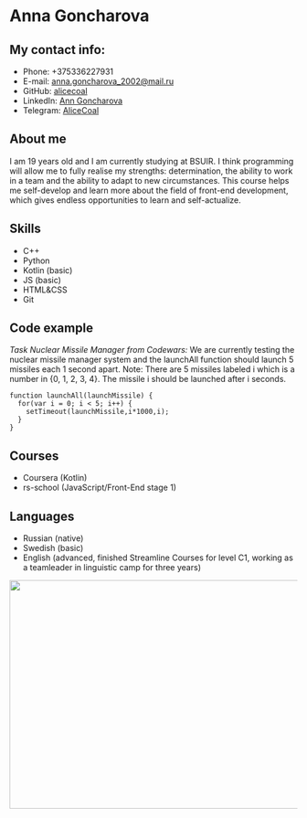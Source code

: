 # Anna Goncharova
## My contact info:
* Phone: +375336227931
* E-mail: anna.goncharova_2002@mail.ru
* GitHub: [alicecoal](https://github.com/alicecoal)
* LinkedIn: [Ann Goncharova](https://www.linkedin.com/in/ann-goncharova-7a7326211)
* Telegram: [AliceCoal](https://t.me/AliceCoal)
## About me
I am 19 years old and I am currently studying at BSUIR. I think programming will allow me to fully realise my strengths: determination, the ability to work in a team and the ability to adapt to new circumstances. This course helps me self-develop and learn more about the field of front-end development, which gives endless opportunities to learn and self-actualize.
## Skills
* C++
* Python 
* Kotlin (basic)
* JS (basic)
* HTML&CSS
* Git
## Code example
*Task Nuclear Missile Manager from Codewars:* We are currently testing the nuclear missile manager system and the launchAll function should launch 5 missiles each 1 second apart. 
Note: There are 5 missiles labeled i which is a number in {0, 1, 2, 3, 4}. The missile i should be launched after i seconds.
```
function launchAll(launchMissile) {
  for(var i = 0; i < 5; i++) {
    setTimeout(launchMissile,i*1000,i);
  }
}
```
## Courses
* Coursera (Kotlin)
* rs-school (JavaScript/Front-End stage 1)
## Languages
* Russian (native)
* Swedish (basic)
* English (advanced, finished Streamline Courses for level C1, working as a teamleader in linguistic camp for three years)
<img src="https://str.by/cert-web/uploads/certificates/25B3E97329DC35572009562FE78AB98C.jpg" width="700" height="400">
